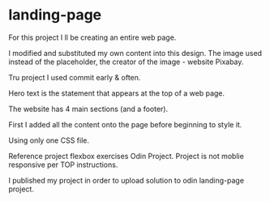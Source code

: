 # landing-page
For this project  I ll be creating an entire web page.

I modified and substituted my own content into this design. The image used instead of the placeholder, the creator of the image - website Pixabay.

Tru project I used commit early & often.

Hero text is the statement that appears at the top of a web page.

The website has 4 main sections (and a footer).

First I added all the content onto the page before beginning to style it. 

Using only one CSS file.

Reference project flexbox exercises Odin Project. 
Project is not moblie responsive per TOP instructions. 

I published my project in order to upload solution to odin landing-page project.


